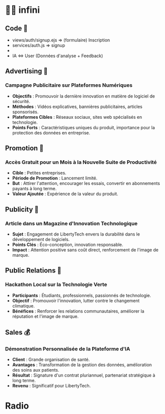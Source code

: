  # 👨‍💻 infini

## Code 🐛

- views/auth/signup.ejs => (formulaire) Inscription
- services/auth.js => signup
- 
- IA <=> User (Données d'analyse + Feedback)

## Advertising 📢

### Campagne Publicitaire sur Plateformes Numériques

- **Objectifs** : Promouvoir la dernière innovation en matière de logiciel de sécurité.
- **Méthodes** : Vidéos explicatives, bannières publicitaires, articles sponsorisés.
- **Plateformes Cibles** : Réseaux sociaux, sites web spécialisés en technologie.
- **Points Forts** : Caractéristiques uniques du produit, importance pour la protection des données en entreprise.

## Promotion 🎉

### Accès Gratuit pour un Mois à la Nouvelle Suite de Productivité

- **Cible** : Petites entreprises.
- **Période de Promotion** : Lancement limité.
- **But** : Attirer l'attention, encourager les essais, convertir en abonnements payants à long terme.
- **Valeur Ajoutée** : Expérience de la valeur du produit.

## Publicity 📰

### Article dans un Magazine d'Innovation Technologique

- **Sujet** : Engagement de LibertyTech envers la durabilité dans le développement de logiciels.
- **Points Clés** : Éco-conception, innovation responsable.
- **Impact** : Attention positive sans coût direct, renforcement de l'image de marque.

## Public Relations 🤝

### Hackathon Local sur la Technologie Verte

- **Participants** : Étudiants, professionnels, passionnés de technologie.
- **Objectif** : Promouvoir l'innovation, lutter contre le changement climatique.
- **Bénéfices** : Renforcer les relations communautaires, améliorer la réputation et l'image de marque.

## Sales 💰

### Démonstration Personnalisée de la Plateforme d'IA

- **Client** : Grande organisation de santé.
- **Avantages** : Transformation de la gestion des données, amélioration des soins aux patients.
- **Résultat** : Signature d'un contrat pluriannuel, partenariat stratégique à long terme.
- **Revenu** : Significatif pour LibertyTech.

# Radio